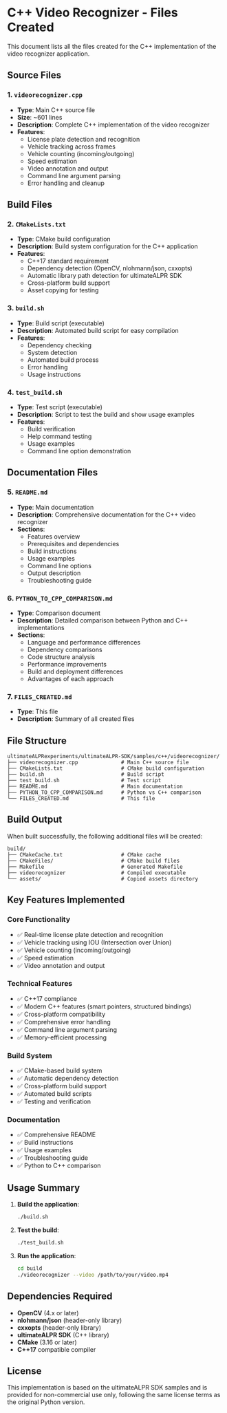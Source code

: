 # C++ Video Recognizer - Files Created

This document lists all the files created for the C++ implementation of the video recognizer application.

## Source Files

### 1. `videorecognizer.cpp`
- **Type**: Main C++ source file
- **Size**: ~601 lines
- **Description**: Complete C++ implementation of the video recognizer
- **Features**:
  - License plate detection and recognition
  - Vehicle tracking across frames
  - Vehicle counting (incoming/outgoing)
  - Speed estimation
  - Video annotation and output
  - Command line argument parsing
  - Error handling and cleanup

## Build Files

### 2. `CMakeLists.txt`
- **Type**: CMake build configuration
- **Description**: Build system configuration for the C++ application
- **Features**:
  - C++17 standard requirement
  - Dependency detection (OpenCV, nlohmann/json, cxxopts)
  - Automatic library path detection for ultimateALPR SDK
  - Cross-platform build support
  - Asset copying for testing

### 3. `build.sh`
- **Type**: Build script (executable)
- **Description**: Automated build script for easy compilation
- **Features**:
  - Dependency checking
  - System detection
  - Automated build process
  - Error handling
  - Usage instructions

### 4. `test_build.sh`
- **Type**: Test script (executable)
- **Description**: Script to test the build and show usage examples
- **Features**:
  - Build verification
  - Help command testing
  - Usage examples
  - Command line option demonstration

## Documentation Files

### 5. `README.md`
- **Type**: Main documentation
- **Description**: Comprehensive documentation for the C++ video recognizer
- **Sections**:
  - Features overview
  - Prerequisites and dependencies
  - Build instructions
  - Usage examples
  - Command line options
  - Output description
  - Troubleshooting guide

### 6. `PYTHON_TO_CPP_COMPARISON.md`
- **Type**: Comparison document
- **Description**: Detailed comparison between Python and C++ implementations
- **Sections**:
  - Language and performance differences
  - Dependency comparisons
  - Code structure analysis
  - Performance improvements
  - Build and deployment differences
  - Advantages of each approach

### 7. `FILES_CREATED.md`
- **Type**: This file
- **Description**: Summary of all created files

## File Structure

```
ultimateALPRexperiments/ultimateALPR-SDK/samples/c++/videorecognizer/
├── videorecognizer.cpp              # Main C++ source file
├── CMakeLists.txt                   # CMake build configuration
├── build.sh                         # Build script
├── test_build.sh                    # Test script
├── README.md                        # Main documentation
├── PYTHON_TO_CPP_COMPARISON.md      # Python vs C++ comparison
└── FILES_CREATED.md                 # This file
```

## Build Output

When built successfully, the following additional files will be created:

```
build/
├── CMakeCache.txt                   # CMake cache
├── CMakeFiles/                      # CMake build files
├── Makefile                         # Generated Makefile
├── videorecognizer                  # Compiled executable
└── assets/                          # Copied assets directory
```

## Key Features Implemented

### Core Functionality
- ✅ Real-time license plate detection and recognition
- ✅ Vehicle tracking using IOU (Intersection over Union)
- ✅ Vehicle counting (incoming/outgoing)
- ✅ Speed estimation
- ✅ Video annotation and output

### Technical Features
- ✅ C++17 compliance
- ✅ Modern C++ features (smart pointers, structured bindings)
- ✅ Cross-platform compatibility
- ✅ Comprehensive error handling
- ✅ Command line argument parsing
- ✅ Memory-efficient processing

### Build System
- ✅ CMake-based build system
- ✅ Automatic dependency detection
- ✅ Cross-platform build support
- ✅ Automated build scripts
- ✅ Testing and verification

### Documentation
- ✅ Comprehensive README
- ✅ Build instructions
- ✅ Usage examples
- ✅ Troubleshooting guide
- ✅ Python to C++ comparison

## Usage Summary

1. **Build the application**:
   ```bash
   ./build.sh
   ```

2. **Test the build**:
   ```bash
   ./test_build.sh
   ```

3. **Run the application**:
   ```bash
   cd build
   ./videorecognizer --video /path/to/your/video.mp4
   ```

## Dependencies Required

- **OpenCV** (4.x or later)
- **nlohmann/json** (header-only library)
- **cxxopts** (header-only library)
- **ultimateALPR SDK** (C++ library)
- **CMake** (3.16 or later)
- **C++17** compatible compiler

## License

This implementation is based on the ultimateALPR SDK samples and is provided for non-commercial use only, following the same license terms as the original Python version. 